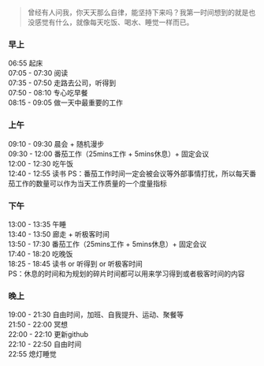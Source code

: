 > 曾经有人问我，你天天那么自律，能坚持下来吗？我第一时间想到的就是也 没感觉有什么，就像每天吃饭、喝水、睡觉一样而已。

### 早上
06:55 起床 <br>
07:05 - 07:30 阅读 <br>
07:35 - 07:50 走路去公司，听得到 <br>
07:50 - 08:10 专心吃早餐 <br>
08:15 - 09:05 做一天中最重要的工作 <br>

### 上午
09:10 - 09:30 晨会 + 随机漫步 <br>
09:30 - 12:00 番茄工作（25mins工作 + 5mins休息）+ 固定会议 <br>
12:00 - 12:30 吃午饭 <br>
12:40 - 12:55 读书
PS：番茄工作时间一定会被会议等外部事情打扰，所以每天番茄工作的数量可以作为当天工作质量的一个度量指标 <br>

### 下午
13:00 - 13:35 午睡  <br>
13:40 - 13:50 廊走 + 听极客时间 <br>
13:50 - 17:30 番茄工作（25mins工作 + 5mins休息）+ 固定会议 <br>
17:40 - 18:20 吃晚饭 <br>
18:25 - 18:45 读书 or 听得到 or 听极客时间 <br>
PS：休息的时间和为规划的碎片时间都可以用来学习得到或者极客时间的内容 <br>

### 晚上
19:00 - 21:30 自由时间，加班、自我提升、运动、聚餐等 <br>
21:50 - 22:00 冥想 <br>
22:00 - 22:10 更新github <br>
22:10 - 22:50 自由时间 <br>
22:55 熄灯睡觉 <br>